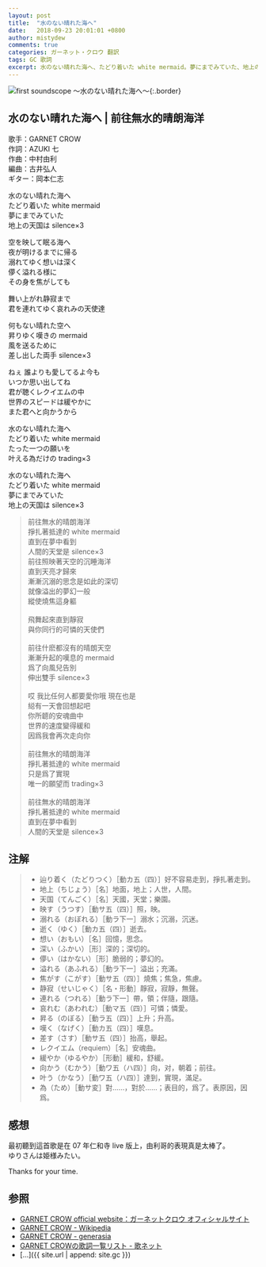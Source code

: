 ```yaml
---
layout: post
title:  "水のない晴れた海へ"
date:   2018-09-23 20:01:01 +0800
author: mistydew
comments: true
categories: ガーネット・クロウ 翻訳
tags: GC 歌詞
excerpt: 水のない晴れた海へ、たどり着いた white mermaid。夢にまでみていた、地上の天国は silence×3。
---
```

![first soundscope 〜水のない晴れた海へ〜](https://raw.githubusercontent.com/mistydew/gc2/master/cover/album/AL01_first%20soundscope%20〜水のない晴れた海へ〜.jpg){:.border}

## 水のない晴れた海へ | 前往無水的晴朗海洋

歌手：GARNET CROW<br>
作詞：AZUKI 七<br>
作曲：中村由利<br>
編曲：古井弘人<br>
ギター：岡本仁志

水のない晴れた海へ<br>
たどり着いた white mermaid<br>
夢にまでみていた<br>
地上の天国は silence×3

空を映して眠る海へ<br>
夜が明けるまでに帰る<br>
溺れてゆく想いは深く<br>
儚く溢れる様に<br>
その身を焦がしても

舞い上がれ静寂まで<br>
君を連れてゆく哀れみの天使達

何もない晴れた空へ<br>
昇りゆく嘆きの mermaid<br>
風を送るために<br>
差し出した両手 silence×3

ねぇ 誰よりも愛してるよ今も<br>
いつか思い出してね<br>
君が聴くレクイエムの中<br>
世界のスピードは緩やかに<br>
また君へと向かうから

水のない晴れた海へ<br>
たどり着いた white mermaid<br>
たった一つの願いを<br>
叶える為だけの trading×3

水のない晴れた海へ<br>
たどり着いた white mermaid<br>
夢にまでみていた<br>
地上の天国は silence×3

> 前往無水的晴朗海洋<br>
> 掙扎著抵達的 white mermaid<br>
> 直到在夢中看到<br>
> 人間的天堂是 silence×3
> <br>
> 前往照映著天空的沉睡海洋<br>
> 直到天亮才歸來<br>
> 漸漸沉溺的思念是如此的深切<br>
> 就像溢出的夢幻一般<br>
> 縱使燒焦這身軀<br>
> <br>
> 飛舞起來直到靜寂<br>
> 與你同行的可憐的天使們<br>
> <br>
> 前往什麽都沒有的晴朗天空<br>
> 漸漸升起的嘆息的 mermaid<br>
> 爲了向風兒告別<br>
> 伸出雙手 silence×3<br>
> <br>
> 哎 我比任何人都要愛你哦 現在也是<br>
> 縂有一天會回想起吧<br>
> 你所聼的安魂曲中<br>
> 世界的速度變得緩和<br>
> 因爲我會再次走向你<br>
> <br>
> 前往無水的晴朗海洋<br>
> 掙扎著抵達的 white mermaid<br>
> 只是爲了實現<br>
> 唯一的願望而 trading×3<br>
> <br>
> 前往無水的晴朗海洋<br>
> 掙扎著抵達的 white mermaid<br>
> 直到在夢中看到<br>
> 人間的天堂是 silence×3

## 注解

> * 辿り着く（たどりつく）［動カ五（四）］好不容易走到，掙扎著走到。
> * 地上（ちじょう）［名］地面，地上；人世，人間。
> * 天国（てんごく）［名］天國，天堂；樂園。
> * 映す（うつす）［動サ五（四）］照，映。
> * 溺れる（おぼれる）［動ラ下一］溺水；沉溺，沉迷。
> * 逝く（ゆく）［動カ五（四）］逝去。
> * 想い（おもい）［名］回憶，思念。
> * 深い（ふかい）［形］深的；深切的。
> * 儚い（はかない）［形］脆弱的；夢幻的。
> * 溢れる（あふれる）［動ラ下一］溢出；充滿。
> * 焦がす（こがす）［動サ五（四）］燒焦；焦急，焦慮。
> * 静寂（せいじゃく）［名・形動］靜寂，寂靜，無聲。
> * 連れる（つれる）［動ラ下一］帶，領；伴隨，跟隨。
> * 哀れむ（あわれむ）［動マ五（四）］可憐；憐愛。
> * 昇る（のぼる）［動ラ五（四）］上升；升高。
> * 嘆く（なげく）［動カ五（四）］嘆息。
> * 差す（さす）［動サ五（四）］抬高，舉起。
> * レクイエム（requiem）［名］安魂曲。
> * 緩やか（ゆるやか）［形動］緩和，舒緩。
> * 向かう（むかう）［動ワ五（ハ四）］向，对，朝着；前往。
> * 叶う（かなう）［動ワ五（ハ四）］達到，實現，滿足。
> * 為（ため）［動サ変］對……，對於……；表目的，爲了。表原因，因爲。

## 感想
最初聽到這首歌是在 07 年仁和寺 live 版上，由利哥的表現真是太棒了。<br>
ゆりさんは姫様みたい。

Thanks for your time.

## 参照
* [GARNET CROW official website：ガーネットクロウ オフィシャルサイト](http://www.garnetcrow.com)
* [GARNET CROW - Wikipedia](https://ja.wikipedia.org/wiki/GARNET_CROW)
* [GARNET CROW - generasia](https://www.generasia.com/wiki/GARNET_CROW)
* [GARNET CROWの歌詞一覧リスト - 歌ネット](https://www.uta-net.com/artist/344)
* [...]({{ site.url | append: site.gc }})
